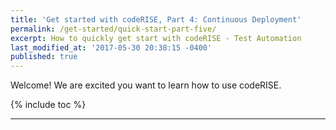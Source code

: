 ```yaml
---
title: 'Get started with codeRISE, Part 4: Continuous Deployment'
permalink: /get-started/quick-start-part-five/
excerpt: How to quickly get start with codeRISE - Test Automation
last_modified_at: '2017-05-30 20:38:15 -0400'
published: true
---
```


Welcome! We are excited you want to learn how to use codeRISE.

{% include toc %}

---
